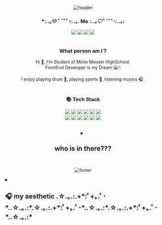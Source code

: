 <div align=center> 

![header](https://capsule-render.vercel.app/api?type=egg&color=BAC9CF&height=300&section=header&text=welcome&fontSize=80&fontColor=eeeeee&animation=twinkling)

### *:..｡♡*ﾟ¨ﾟﾟ･*:..｡. Me *:..｡♡*ﾟ¨ﾟﾟ･*:..｡:*
<a target="_blank" href="https://www.instagram.com/dbdbeun/"><img src="https://img.shields.io/badge/Instagram-E4405F?style=flat&logo=Instagram&logoColor=white&link=https://www.instagram.com/dbdbennn/"/></a>
<a target="_blank" href="https://velog.io/@dbdbennn"><img src="https://img.shields.io/badge/Velog-11B48A?style=flat&logo=Vimeo&logoColor=white&link=https://velog.io/@dbdbennn"/></a>
<a target="_blank" href="https://discord.com/channels/1021733879637352469/1021733880161648642"><img src="https://img.shields.io/badge/Discord-5865F2?style=flat&logo=Discord&logoColor=white"/></a>
 <a href="mailto:0hh.0553@gmail.com"><img src="https://img.shields.io/badge/Gmail-d14836?style=flat&logo=Gmail&logoColor=white&link=mailto:0hh.0553@gmail.com"/></a>
<br /><br />

### What person am I ❔ 
Hi 👋, I'm Student of Mirim Meister HighSchool.<br/>
FrontEnd Developer is my Dream 💻🖱

I enjoy playing drum 🥁, playing sports 🏐, listening musics 🎧.
<br /><br />

### 📚 Tech Stack
<img src="https://img.shields.io/badge/Java-007396?style=flat&logo=JAVA&logoColor=white"/></a>
  <img src="https://img.shields.io/badge/Python-white?style=flat&logo=Python&logoColor=#3776AB"/></a>
  <img src="https://img.shields.io/badge/Markdown-000000?style=flat&logo=Markdown&logoColor=white"/>
  <img src="https://img.shields.io/badge/JavaScript-F7DF1E?style=flat&logo=JavaScript&logoColor=white"/></a>
  <img src="https://img.shields.io/badge/-HTML-E34F26?style=flat&logo=HTML5&logoColor=white"/>
  <img src="https://img.shields.io/badge/-CSS-1572B6?style=flat&logo=CSS3&logoColor=white"/>
  <br>
  <img src="https://img.shields.io/badge/SQL Plus-4479A1?style=flat&logo=SQLPlus&logoColor=white"/></a>
  <img src="https://img.shields.io/badge/Android Studio-3DDC84?style=flat&logo=Android Studio&logoColor=white"/></a>
  <img src="https://img.shields.io/badge/Figma-F24E1E?style=flat&logo=Figma&logoColor=white"/></a>
  <img src="https://img.shields.io/badge/GitHub-gray?style=flat&logo=GitHub&logoColor=black"/></a>
  <img src="https://img.shields.io/badge/Git-blue?style=flat&logo=Git&logoColor=F05032"/></a>
  <img src ="https://img.shields.io/badge/Django-003729.svg?&style=flat&logo=Django&logoColor=ffffff"/></a>
<br />

</div>

<br />
<details align=center>
  <summary><h2> who is in there???</h2></summary>

 
![front-facing-baby-chick_1f425](https://user-images.githubusercontent.com/85720276/211515866-4054935b-5091-481d-90bb-9eda3f69cf63.png)


 
</details>
<br />
</div>

<div align=center>
 
 ![footer](https://capsule-render.vercel.app/api?type=egg&color=BAC9CF&height=300&text=have%20nice%20day&fontSize=80&fontColor=eeeeee&animation=twinkling&section=footer)
 
 </div>
 
 <details>
  <summary><h2> 🎧 my aesthetic
.☆.｡.:.+*:ﾟ+｡.ﾟ･*..☆.｡.:*.☆.｡.:.+*:ﾟ+｡.ﾟ･*..☆.｡.:*.☆.｡.:.+*:ﾟ+｡.ﾟ･*..☆.｡.:*
  </h2></summary>
<div markdown="2" align="right" style="background-color⬛;">

<img src=https://user-images.githubusercontent.com/85720276/188042623-8379d890-ba83-465d-84ad-8d6558b7ad4e.png  width="180px">
<img src=https://user-images.githubusercontent.com/85720276/188042987-783fb13a-f211-4df1-9493-86f1106b830e.png width="180px"> 
<img src=https://user-images.githubusercontent.com/85720276/188044263-2f2f0a10-cbce-4075-90aa-db700e6a8b56.png
     width="180px">
<img src=https://user-images.githubusercontent.com/85720276/227079659-bad315c2-a67c-4cbb-8d95-4117def4d001.png width="180px">

</div>
